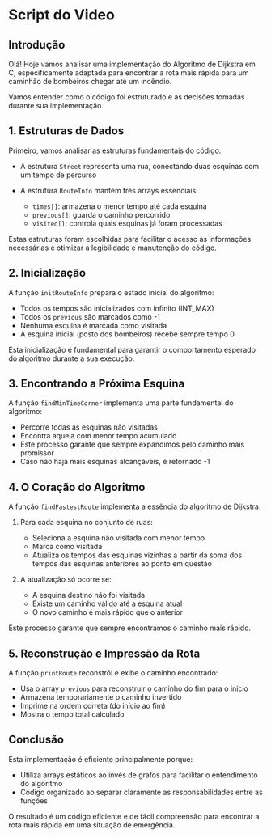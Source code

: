 # Script do Video

## Introdução

Olá! Hoje vamos analisar uma implementação do Algoritmo de Dijkstra em C, especificamente adaptada para encontrar a rota mais rápida para um caminhão de bombeiros chegar até um incêndio. 

Vamos entender como o código foi estruturado e as decisões tomadas durante sua implementação.

## 1. Estruturas de Dados

Primeiro, vamos analisar as estruturas fundamentais do código:

- A estrutura `Street` representa uma rua, conectando duas esquinas com um tempo de percurso

- A estrutura `RouteInfo` mantém três arrays essenciais:
  - `times[]`: armazena o menor tempo até cada esquina
  - `previous[]`: guarda o caminho percorrido
  - `visited[]`: controla quais esquinas já foram processadas

Estas estruturas foram escolhidas para facilitar o acesso às informações necessárias e otimizar a legibilidade e manutenção do código.

## 2. Inicialização

A função `initRouteInfo` prepara o estado inicial do algoritmo:

- Todos os tempos são inicializados com infinito (INT_MAX)
- Todos os `previous` são marcados como -1
- Nenhuma esquina é marcada como visitada
- A esquina inicial (posto dos bombeiros) recebe sempre tempo 0

Esta inicialização é fundamental para garantir o comportamento esperado do algoritmo durante a sua execução.

## 3. Encontrando a Próxima Esquina

A função `findMinTimeCorner` implementa uma parte fundamental do algoritmo:

- Percorre todas as esquinas não visitadas
- Encontra aquela com menor tempo acumulado
- Este processo garante que sempre expandimos pelo caminho mais promissor
- Caso não haja mais esquinas alcançáveis, é retornado -1

## 4. O Coração do Algoritmo 

A função `findFastestRoute` implementa a essência do algoritmo de Dijkstra:

1. Para cada esquina no conjunto de ruas:
   - Seleciona a esquina não visitada com menor tempo
   - Marca como visitada
   - Atualiza os tempos das esquinas vizinhas a partir da soma dos tempos das esquinas anteriores ao ponto em questão
   
2. A atualização só ocorre se:
   - A esquina destino não foi visitada
   - Existe um caminho válido até a esquina atual
   - O novo caminho é mais rápido que o anterior

Este processo garante que sempre encontramos o caminho mais rápido.

## 5. Reconstrução e Impressão da Rota

A função `printRoute` reconstrói e exibe o caminho encontrado:

- Usa o array `previous` para reconstruir o caminho do fim para o início
- Armazena temporariamente o caminho invertido
- Imprime na ordem correta (do início ao fim)
- Mostra o tempo total calculado

## Conclusão

Esta implementação é eficiente principalmente porque:
- Utiliza arrays estáticos ao invés de grafos para facilitar o entendimento do algoritmo
- Código organizado ao separar claramente as responsabilidades entre as funções

O resultado é um código eficiente e de fácil compreensão para encontrar a rota mais rápida em uma situação de emergência.
